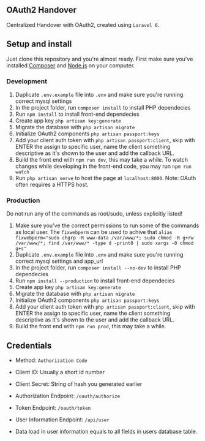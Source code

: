 ## OAuth2 Handover
Centralized Handover with OAuth2, created using `Laravel 6`.

## Setup and install
Just clone this repository and you're almost ready. First make sure you've installed [Composer](https://getcomposer.org) and [Node.js](https://nodejs.org/en/) on your computer.

### Development

1. Duplicate `.env.example` file into `.env` and make sure you're running correct mysql settings
2. In the project folder, run `composer install` to install PHP dependecies
3. Run `npm install` to install front-end dependecies
4. Create app key `php artisan key:generate`
5. Migrate the database with `php artisan migrate`
6. Initialize OAuth2 components `php artisan passport:keys`
7. Add your client auth token with `php artisan passport:client`, skip with ENTER the assign to specific user, name the client something descriptive as it's shown to the user and add the callback URL.
8. Build the front end with `npm run dev`, this may take a while. To watch changes while developing in the front-end code, you may run `npm run watch`
9. Run `php artisan serve` to host the page at `localhost:8000`. Note: OAuth often requires a HTTPS host.


### Production

Do not run any of the commands as root/sudo, unless explicitly listed!

1. Make sure you've the correct permissions to run some of the commands as local user. The `fixwebperm` can be used to achive that `alias fixwebperm="sudo chgrp -R www-data /var/www/*; sudo chmod -R g+rw /var/www/*; find /var/www/* -type d -print0 | sudo xargs -0 chmod g+s"`
2. Duplicate `.env.example` file into `.env` and make sure you're running correct mysql settings and app_url
3. In the project folder, run `composer install --no-dev` to install PHP dependecies
4. Run `npm install --production` to install front-end dependecies
5. Create app key `php artisan key:generate`
6. Migrate the database with `php artisan migrate`
7. Initialize OAuth2 components `php artisan passport:keys`
8. Add your client auth token with `php artisan passport:client`, skip with ENTER the assign to specific user, name the client something descriptive as it's shown to the user and add the callback URL.
9. Build the front end with `npm run prod`, this may take a while.


## Credentials

* Method: `Authorization Code`
* Client ID: Usually a short id number
* Client Secret: String of hash you generated earlier

* Authorization Endpoint: `/oauth/authorize`
* Token Endpoint: `/oauth/token`
* User Information Endpoint: `/api/user`

* Data load in user information equals to all fields in users database table.